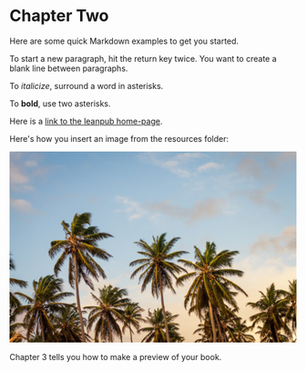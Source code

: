 # Chapter Two

Here are some quick Markdown examples to get you started.

To start a new paragraph, hit the return key twice. You want to create a blank line between paragraphs.

To *italicize*, surround a word in asterisks.

To **bold**, use two asterisks.

Here is a [link to the leanpub home-page](https://leanpub.com).

Here's how you insert an image from the resources folder:

![Palm Trees](resources/palm-trees.jpg)

Chapter 3 tells you how to make a preview of your book.
